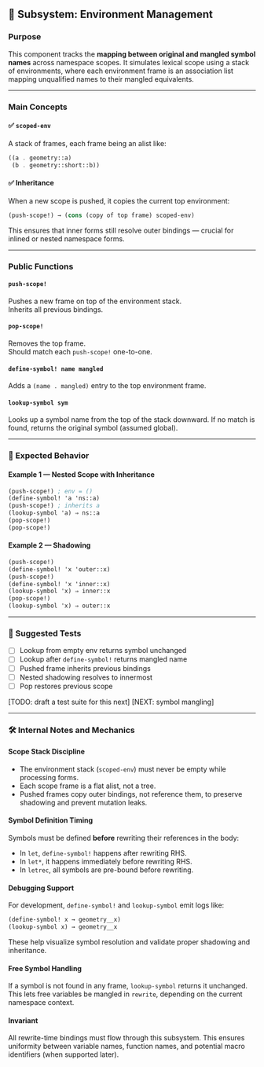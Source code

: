 ## 📘 Subsystem: Environment Management

### Purpose

This component tracks the **mapping between original and mangled symbol names** across namespace scopes. It simulates lexical scope using a stack of environments, where each environment frame is an association list mapping unqualified names to their mangled equivalents.

---

### Main Concepts

#### ✅ `scoped-env`
A stack of frames, each frame being an alist like:
```scheme
((a . geometry::a)
 (b . geometry::short::b))
```

#### ✅ Inheritance
When a new scope is pushed, it copies the current top environment:
```scheme
(push-scope!) → (cons (copy of top frame) scoped-env)
```
This ensures that inner forms still resolve outer bindings — crucial for inlined or nested namespace forms.

---

### Public Functions

#### `push-scope!`
Pushes a new frame on top of the environment stack.  
Inherits all previous bindings.

#### `pop-scope!`
Removes the top frame.  
Should match each `push-scope!` one-to-one.

#### `define-symbol! name mangled`
Adds a `(name . mangled)` entry to the top environment frame.

#### `lookup-symbol sym`
Looks up a symbol name from the top of the stack downward.
If no match is found, returns the original symbol (assumed global).

---

### 🧪 Expected Behavior

#### Example 1 — Nested Scope with Inheritance
```scheme
(push-scope!) ; env = ()
(define-symbol! 'a 'ns::a)
(push-scope!) ; inherits a
(lookup-symbol 'a) ⇒ ns::a
(pop-scope!)
(pop-scope!)
```

#### Example 2 — Shadowing
```scheme
(push-scope!)
(define-symbol! 'x 'outer::x)
(push-scope!)
(define-symbol! 'x 'inner::x)
(lookup-symbol 'x) ⇒ inner::x
(pop-scope!)
(lookup-symbol 'x) ⇒ outer::x
```

---

### 🧪 Suggested Tests

- [ ] Lookup from empty env returns symbol unchanged
- [ ] Lookup after `define-symbol!` returns mangled name
- [ ] Pushed frame inherits previous bindings
- [ ] Nested shadowing resolves to innermost
- [ ] Pop restores previous scope

[TODO: draft a test suite for this next]
[NEXT: symbol mangling]

---

### 🛠️ Internal Notes and Mechanics

#### Scope Stack Discipline

- The environment stack (`scoped-env`) must never be empty while processing forms.
- Each scope frame is a flat alist, not a tree.
- Pushed frames copy outer bindings, not reference them, to preserve shadowing and prevent mutation leaks.

#### Symbol Definition Timing

Symbols must be defined **before** rewriting their references in the body:
- In `let`, `define-symbol!` happens after rewriting RHS.
- In `let*`, it happens immediately before rewriting RHS.
- In `letrec`, all symbols are pre-bound before rewriting.

#### Debugging Support

For development, `define-symbol!` and `lookup-symbol` emit logs like:
```scheme
(define-symbol! x → geometry__x)
(lookup-symbol x) → geometry__x
```
These help visualize symbol resolution and validate proper shadowing and inheritance.

#### Free Symbol Handling

If a symbol is not found in any frame, `lookup-symbol` returns it unchanged. This lets free variables be mangled in `rewrite`, depending on the current namespace context.

#### Invariant

All rewrite-time bindings must flow through this subsystem. This ensures uniformity between variable names, function names, and potential macro identifiers (when supported later).